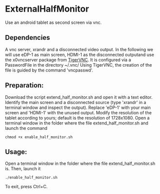# ExternalHalfMonitor
Use an android tablet as second screen via vnc.

## Dependencies
A vnc server, xrandr and a disconnected video output. In the following we will use eDP-1 as main screen, HDMI-1 as the disconnected outputand use the x0vncserver package from [TigerVNC](https://tigervnc.org/). It is configured via a PasswordFile in the directory ~/.vnc/
Using TigerVNC, the creation of the file is guided by the command 'vncpasswd'.

## Preparation:
Download the script extend_half_monitor.sh and open it with a text editor. Identify the main screen and a disconnected source (type 'xrandr' in a terminal window and inspect the output). Replace 'eDP-1' with your main screen and 'HDMI-1' with the unused output.
Modify the resolution of the tablet according to yours; default is the resolution of 1728x1080.
Open a terminal window in the folder where the file extend_half_monitor.sh and launch the command
```
chmod +x enable_half_monitor.sh
```

## Usage:
Open a terminal window in the folder where the file extend_half_monitor.sh is. Then, launch it
~~~
./enable_half_monitor.sh
~~~
To exit, press Ctrl+C.
